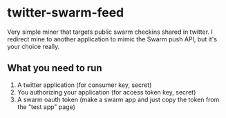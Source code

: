 # twitter-swarm-feed
Very simple miner that targets public swarm checkins shared in twitter. I redirect mine to another application to mimic the Swarm push API, but it's your choice really.

## What you need to run
1. A twitter application (for consumer key, secret)
2. You authorizing your application (for access token key, secret)
3. A swarm oauth token (make a swarm app and just copy the token from the "test app" page)
